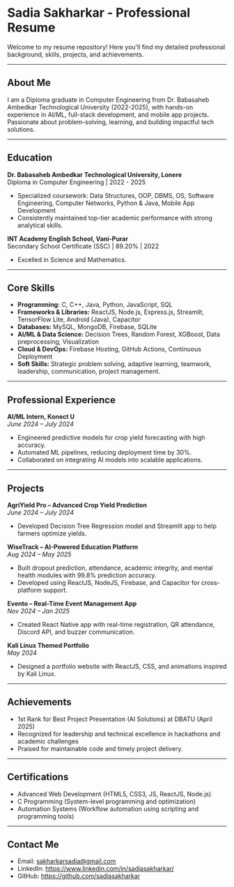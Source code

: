 # Sadia Sakharkar - Professional Resume

Welcome to my resume repository! Here you'll find my detailed professional background, skills, projects, and achievements.

---

## About Me

I am a Diploma graduate in Computer Engineering from Dr. Babasaheb Ambedkar Technological University (2022-2025), with hands-on experience in AI/ML, full-stack development, and mobile app projects. Passionate about problem-solving, learning, and building impactful tech solutions.

---

## Education

**Dr. Babasaheb Ambedkar Technological University, Lonere**  
Diploma in Computer Engineering | 2022 - 2025  
- Specialized coursework: Data Structures, OOP, DBMS, OS, Software Engineering, Computer Networks, Python & Java, Mobile App Development  
- Consistently maintained top-tier academic performance with strong analytical skills.

**INT Academy English School, Vani-Purar**  
Secondary School Certificate (SSC) | 89.20% | 2022  
- Excelled in Science and Mathematics.

---

## Core Skills

- **Programming:** C, C++, Java, Python, JavaScript, SQL  
- **Frameworks & Libraries:** ReactJS, Node.js, Express.js, Streamlit, TensorFlow Lite, Android (Java), Capacitor  
- **Databases:** MySQL, MongoDB, Firebase, SQLite  
- **AI/ML & Data Science:** Decision Trees, Random Forest, XGBoost, Data preprocessing, Visualization  
- **Cloud & DevOps:** Firebase Hosting, GitHub Actions, Continuous Deployment  
- **Soft Skills:** Strategic problem solving, adaptive learning, teamwork, leadership, communication, project management.

---

## Professional Experience

**AI/ML Intern, Konect U**  
*June 2024 – July 2024*  
- Engineered predictive models for crop yield forecasting with high accuracy.  
- Automated ML pipelines, reducing deployment time by 30%.  
- Collaborated on integrating AI models into scalable applications.

---

## Projects

**AgriYield Pro – Advanced Crop Yield Prediction**  
*June 2024 – July 2024*  
- Developed Decision Tree Regression model and Streamlit app to help farmers optimize yields.

**WiseTrack – AI-Powered Education Platform**  
*Aug 2024 – May 2025*  
- Built dropout prediction, attendance, academic integrity, and mental health modules with 99.8% prediction accuracy.  
- Developed using ReactJS, NodeJS, Firebase, and Capacitor for cross-platform support.

**Evento – Real-Time Event Management App**  
*Nov 2024 – Jan 2025*  
- Created React Native app with real-time registration, QR attendance, Discord API, and buzzer communication.

**Kali Linux Themed Portfolio**  
*May 2024*  
- Designed a portfolio website with ReactJS, CSS, and animations inspired by Kali Linux.

---

## Achievements

- 1st Rank for Best Project Presentation (AI Solutions) at DBATU (April 2025)  
- Recognized for leadership and technical excellence in hackathons and academic challenges  
- Praised for maintainable code and timely project delivery.

---

## Certifications

- Advanced Web Development (HTML5, CSS3, JS, ReactJS, Node.js)  
- C Programming (System-level programming and optimization)  
- Automation Systems (Workflow automation using scripting and programming tools)

---

## Contact Me

- Email: sakharkarsadia@gmail.com  
- LinkedIn: https://www.linkedin.com/in/sadiasakharkar/
- GitHub: https://github.com/sadiasakharkar


